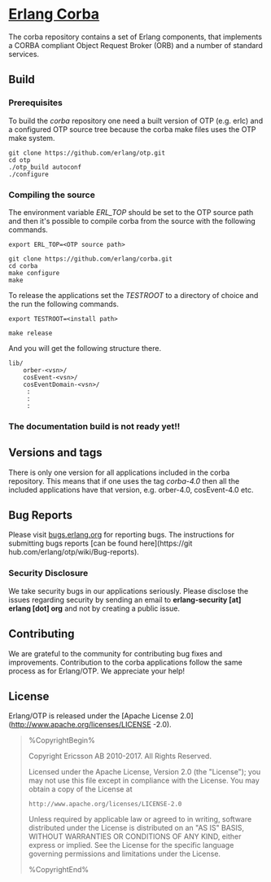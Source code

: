 # [Erlang Corba](https://www.erlang.org)

The corba repository contains a set of Erlang components, that implements a CORBA compliant 
Object Request Broker (ORB) and a number of standard services.

## Build
### Prerequisites

To build the *corba* repository one need a built version of OTP (e.g. erlc) and a
configured OTP source tree because the corba make files uses the OTP make system.

```
git clone https://github.com/erlang/otp.git
cd otp
./otp_build autoconf
./configure
```

### Compiling the source

The environment variable *ERL_TOP* should be set to the OTP source path 
and then it's possible to compile corba from the source with the following 
commands.

```
export ERL_TOP=<OTP source path>

git clone https://github.com/erlang/corba.git
cd corba
make configure
make
```

To release the applications set the *TESTROOT* to a directory of choice and 
the run the following commands.

```
export TESTROOT=<install path>

make release
```

And you will get the following structure there.

```
lib/
    orber-<vsn>/
    cosEvent-<vsn>/
    cosEventDomain-<vsn>/
     :
     :
     :
```

### The documentation build is not ready yet!!

## Versions and tags

There is only one version for all applications included in the corba repository.
This means that if one uses the tag *corba-4.0* then all the included applications
have that version, e.g. orber-4.0, cosEvent-4.0 etc.

## Bug Reports

Please visit [bugs.erlang.org](https://bugs.erlang.org/issues/?jql=project%20%3D%20ERL) for 
reporting bugs. The instructions for submitting bugs reports [can be found here](https://git
hub.com/erlang/otp/wiki/Bug-reports).

### Security Disclosure

We take security bugs in our applications seriously. Please disclose the issues regarding 
security by sending an email to **erlang-security [at] erlang [dot] org** and not by creating a 
public issue.

## Contributing

We are grateful to the community for contributing bug fixes and improvements. 
Contribution to the corba applications follow the same process as for Erlang/OTP.
We appreciate your help!

## License

Erlang/OTP is released under the [Apache License 2.0](http://www.apache.org/licenses/LICENSE
-2.0).

> %CopyrightBegin%
>
> Copyright Ericsson AB 2010-2017. All Rights Reserved.
>
> Licensed under the Apache License, Version 2.0 (the "License");
> you may not use this file except in compliance with the License.
> You may obtain a copy of the License at
>
>     http://www.apache.org/licenses/LICENSE-2.0
>
> Unless required by applicable law or agreed to in writing, software
> distributed under the License is distributed on an "AS IS" BASIS,
> WITHOUT WARRANTIES OR CONDITIONS OF ANY KIND, either express or implied.
> See the License for the specific language governing permissions and
> limitations under the License.
>
> %CopyrightEnd%

